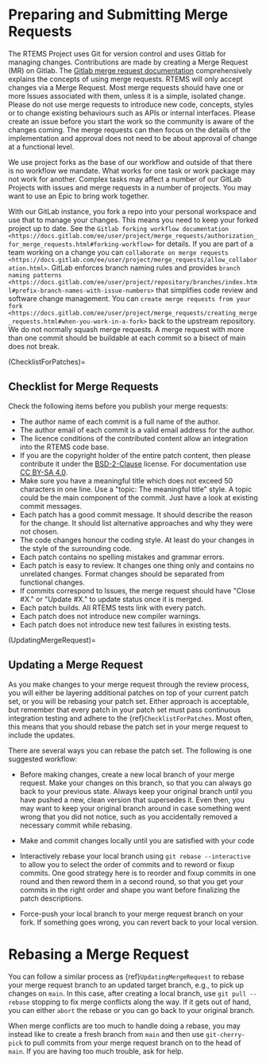 # Preparing and Submitting Merge Requests

The RTEMS Project uses Git for version control and uses Gitlab for managing
changes. Contributions are made by creating a Merge Request (MR) on Gitlab. The
[Gitlab merge request documentation](https://docs.gitlab.com/ee/user/project/merge_requests/) comprehensively
explains the concepts of using merge requests. RTEMS will only accept changes
via a Merge Request. Most merge requests should have one or more Issues
associated with them, unless it is a simple, isolated change. Please do not use
merge requests to introduce new code, concepts, styles or to change existing
behaviours such as APIs or internal interfaces. Please create an issue before
you start the work so the community is aware of the changes coming. The merge
requests can then focus on the details of the implementation and approval does
not need to be about approval of change at a functional level.

We use project forks as the base of our workflow and outside of that there is
no workflow we mandate. What works for one task or work package may not work
for another. Complex tasks may affect a number of our GitLab Projects with
issues and merge requests in a number of projects. You may want to use an Epic
to bring work together.

With our GitLab instance, you fork a repo into your personal workspace and use
that to manage your changes. This means you need to keep your forked project
up to date. See the `Gitlab forking workflow documentation <https://docs.gitlab.com/ee/user/project/merge_requests/authorization_for_merge_requests.html#forking-workflow>`
for details. If you are part of a team working on a change you can `collaborate on merge requests <https://docs.gitlab.com/ee/user/project/merge_requests/allow_collaboration.html>`.
GitLab enforces branch naming rules and provides `branch naming patterns <https://docs.gitlab.com/ee/user/project/repository/branches/index.html#prefix-branch-names-with-issue-numbers>`
that simplifies code review and software change management. You can `create merge requests from your fork <https://docs.gitlab.com/ee/user/project/merge_requests/creating_merge_requests.html#when-you-work-in-a-fork>`
back to the upstream repository. We do not normally squash merge requests. A
merge request with more than one commit should be buildable at each commit so a
bisect of main does not break.

(ChecklistForPatches)=

## Checklist for Merge Requests

Check the following items before you publish your merge requests:

- The author name of each commit is a full name of the author.
- The author email of each commit is a valid email address for the author.
- The licence conditions of the contributed content allow an integration into
  the RTEMS code base.
- If you are the copyright holder of the entire patch content, then please
  contribute it under the
  [BSD-2-Clause](https://gitlab.rtems.org/rtems/rtos/rtems/-/blob/main/LICENSE.BSD-2-Clause?ref_type=heads)
  license. For documentation use
  [CC BY-SA 4.0](https://creativecommons.org/licenses/by-sa/4.0/).
- Make sure you have a meaningful title which does not exceed 50 characters in
  one line. Use a "topic: The meaningful title" style. A topic could be the
  main component of the commit. Just have a look at existing commit messages.
- Each patch has a good commit message. It should describe the reason for the
  change. It should list alternative approaches and why they were not chosen.
- The code changes honour the coding style. At least do your changes in the
  style of the surrounding code.
- Each patch contains no spelling mistakes and grammar errors.
- Each patch is easy to review. It changes one thing only and contains no
  unrelated changes. Format changes should be separated from functional
  changes.
- If commits correspond to Issues, the merge request should have "Close #X." or
  "Update #X." to update status once it is merged.
- Each patch builds. All RTEMS tests link with every patch.
- Each patch does not introduce new compiler warnings.
- Each patch does not introduce new test failures in existing tests.

(UpdatingMergeRequest)=

## Updating a Merge Request

As you make changes to your merge request through the review process, you will
either be layering additional patches on top of your current patch set, or you
will be rebasing your patch set. Either approach is acceptable, but remember
that every patch in your patch set must pass continuous integration testing
and adhere to the {ref}`ChecklistForPatches`. Most often, this means that you
should rebase the patch set in your merge request to include the updates.

There are several ways you can rebase the patch set. The following is one
suggested workflow:

- Before making changes, create a new local branch of your merge request. Make
  your changes on this branch, so that you can always go back to your previous
  state. Always keep your original branch until you have pushed a new, clean
  version that supersedes it. Even then, you may want to keep your original
  branch around in case something went wrong that you did not notice, such as
  you accidentally removed a necessary commit while rebasing.

- Make and commit changes locally until you are satisfied with your code

- Interactively rebase your local branch using `git rebase --interactive`
  to allow you to select the order of commits and to reword or fixup
  commits. One good strategy here is to reorder and fixup commits in one round
  and then reword them in a second round, so that you get your commits in
  the right order and shape you want before finalizing the patch descriptions.

- Force-push your local branch to your merge request branch on your fork. If
  something goes wrong, you can revert back to your local version.

# Rebasing a Merge Request

You can follow a similar process as {ref}`UpdatingMergeRequest` to rebase your
merge request branch to an updated target branch, e.g., to pick up changes on
`main`. In this case, after creating a local branch, use `git pull --rebase`
stopping to fix merge conflicts along the way. If it gets out of hand, you can
either `abort` the rebase or you can go back to your original branch.

When merge conflicts are too much to handle doing a rebase, you may instead
like to create a fresh branch from `main` and then use `git-cherry-pick` to
pull commits from your merge request branch on to the head of `main`. If you
are having too much trouble, ask for help.
